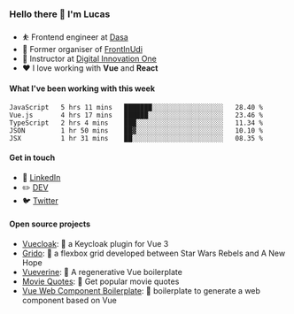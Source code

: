 ### Hello there 👋 I'm Lucas

* ⛹️‍ Frontend engineer at [Dasa](https://www.linkedin.com/company/dasa/jobs/)
* 📆 Former organiser of [FrontInUdi](https://www.linkedin.com/company/frontinudi)
* 📓 Instructor at [Digital Innovation One](https://web.digitalinnovation.one/course/introducao-criacao-de-websites-com-html5-e-css3/learning/462f831d-5fdf-485e-bf07-1d391eb94ac8/)
* ❤️ I love working with **Vue** and **React**

#### What I've been working with this week

<!--START_SECTION:waka-->
```text
JavaScript   5 hrs 11 mins   ███████░░░░░░░░░░░░░░░░░░   28.40 % 
Vue.js       4 hrs 17 mins   ██████░░░░░░░░░░░░░░░░░░░   23.46 % 
TypeScript   2 hrs 4 mins    ███░░░░░░░░░░░░░░░░░░░░░░   11.34 % 
JSON         1 hr 50 mins    ██▓░░░░░░░░░░░░░░░░░░░░░░   10.10 % 
JSX          1 hr 31 mins    ██░░░░░░░░░░░░░░░░░░░░░░░   08.35 % 
```
<!--END_SECTION:waka-->

#### Get in touch

* 🏢 [LinkedIn](https://www.linkedin.com/in/vilaboim/)
* ✏️ [DEV](https://dev.to/vilaboim)
* 🐦 [Twitter](https://twitter.com/lucasvilaboim)

#### Open source projects

* [Vuecloak](https://github.com/vilaboim/vuecloak): 🔑 a Keycloak plugin for Vue 3
* [Grido](https://github.com/vilaboim/grido): 🐸 a flexbox grid developed between Star Wars Rebels and A New Hope
* [Vueverine](https://github.com/vilaboim/vueverine): 🦦 A regenerative Vue boilerplate
* [Movie Quotes](https://github.com/vilaboim/movie-quotes): 🎥 Get popular movie quotes
* [Vue Web Component Boilerplate](https://github.com/vilaboim/vue-web-component-boilerplate): 💚 boilerplate to generate a web component based on Vue
